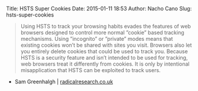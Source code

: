 Title: HSTS Super Cookies
Date: 2015-01-11 18:53
Author: Nacho Cano
Slug: hsts-super-cookies

> Using HSTS to track your browsing habits evades the features of web
> browsers designed to control more normal ”cookie” based tracking
> mechanisms. Using ”incognito” or ”private” modes means that existing
> cookies won’t be shared with sites you visit. Browsers also let you
> entirely delete cookies that could be used to track you. Because HSTS
> is a security feature and isn’t intended to be used for tracking, web
> browsers treat it differently from cookies. It is only by intentional
> misapplication that HSTS can be exploited to track users.

- Sam Greenhalgh | [radicalresearch.co.uk][]

  [radicalresearch.co.uk]: http://www.radicalresearch.co.uk/lab/hstssupercookies
    "HSTS Super Cookies"
